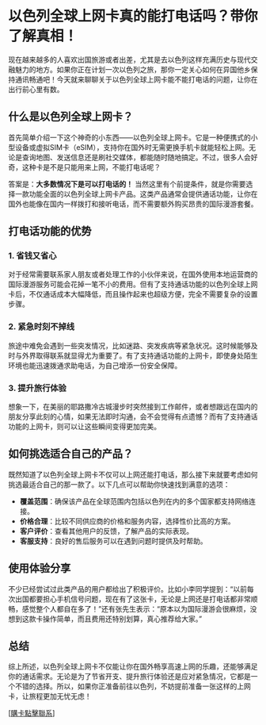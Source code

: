 # 以色列全球上网卡真的能打电话吗？带你了解真相！

现在越来越多的人喜欢出国旅游或者出差，尤其是去以色列这样充满历史与现代交融魅力的地方。如果你正在计划一次以色列之旅，那你一定关心如何在异国他乡保持通讯畅通吧！今天就来聊聊关于以色列全球上网卡能不能打电话的问题，让你在出行前心里有数。

## 什么是以色列全球上网卡？

首先简单介绍一下这个神奇的小东西——以色列全球上网卡。它是一种便携式的小型设备或虚拟SIM卡（eSIM），支持你在国外时无需更换手机卡就能轻松上网。无论是查询地图、发送信息还是刷社交媒体，都能随时随地搞定。不过，很多人会好奇，这种卡是不是只能用来上网，不能打电话呢？

答案是：**大多数情况下是可以打电话的！** 当然这里有个前提条件，就是你需要选择一款功能全面的以色列全球上网卡产品。这类产品通常会提供通话功能，让你在国外也能像在国内一样拨打和接听电话，而不需要额外购买昂贵的国际漫游套餐。

## 打电话功能的优势

### 1. 省钱又省心
对于经常需要联系家人朋友或者处理工作的小伙伴来说，在国外使用本地运营商的国际漫游服务可能会花掉一笔不小的费用。但有了支持通话功能的以色列全球上网卡后，不仅通话成本大幅降低，而且操作起来也超级方便，完全不需要复杂的设置步骤。

### 2. 紧急时刻不掉线
旅途中难免会遇到一些突发情况，比如迷路、突发疾病等紧急状况。这时候能够及时与外界取得联系就显得尤为重要了。有了支持通话功能的上网卡，即使身处陌生环境也能迅速拨通求助电话，为自己增添一份安全保障。

### 3. 提升旅行体验
想象一下，在美丽的耶路撒冷古城漫步时突然接到工作邮件，或者想跟远在国内的朋友分享此刻的心情，如果无法即时沟通，会不会觉得有点遗憾？而有了支持通话功能的上网卡，则可以让这些瞬间变得更加完美。

## 如何挑选适合自己的产品？

既然知道了以色列全球上网卡不仅可以上网还能打电话，那么接下来就要考虑如何挑选最适合自己的那一款了。以下几点可以帮助你快速找到满意的选项：

- **覆盖范围**：确保该产品在全球范围内包括以色列在内的多个国家都支持网络连接。
- **价格合理**：比较不同供应商的价格和服务内容，选择性价比高的方案。
- **客户评价**：查看其他用户的反馈，了解产品的实际表现。
- **客服支持**：良好的售后服务可以在遇到问题时提供及时帮助。

## 使用体验分享

不少已经尝试过此类产品的用户都给出了积极评价。比如小李同学提到：“以前每次出国都要担心手机信号问题，现在有了这张卡，无论是上网还是打电话都非常顺畅，感觉整个人都自在多了！”还有张先生表示：“原本以为国际漫游会很麻烦，没想到这款卡操作简单，而且费用还特别划算，真心推荐给大家。”

## 总结

综上所述，以色列全球上网卡不仅能让你在国外畅享高速上网的乐趣，还能够满足你的通话需求。无论是为了节省开支、提升旅行体验还是应对紧急情况，它都是一个不错的选择。所以，如果你正准备前往以色列，不妨提前准备一张这样的上网卡，让旅程更加无忧无虑！

[[購卡點擊聯系](https://t.me/s/esim1088)]